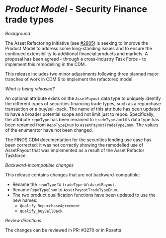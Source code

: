 # _Product Model_ - Security Finance trade types

_Background_

The Asset Refactoring initiative (see [#2805](https://github.com/finos/common-domain-model/issue/2805)) is seeking to improve the Product Model to address some long-standing issues and to ensure the continued extensibility to additional financial products and markets. A proposal has been agreed - through a cross-industry Task Force - to implement this remodelling in the CDM.

This release includes two minor adjustments following three planned major tranches of work in CDM 6 to implement the refactored model.

_What is being released?_

An optional attribute exists on the `AssetPayout` data type to uniquely identify the different types of securities financing trade types, such as a repurchase transaction or a buy/sell-back.  The name of this attribute has been updated to have a broader potential scope and not limit just to repos.  Specifically, the attribute `repoType` has been renamed to `tradeType` and its data type has been renamed from `RepoTypeEnum` to `AssetPayoutTradeTypeEnum`.  The values of the enumerator have not been changed.

The FINOS CDM documentation for the securities lending use case has been corrected; it was not correctly showing the remodelled use of AssetPayout that was implemented as a result of the Asset Refactor Taskforce.

_Backward-incompatible changes_

This release contains changes that are not backward-compatible:
- Rename the `repoType` to `tradeType` on `AssetPayout`.
- Rename `RepoTypeEnum` to `AssetPayoutTradeTypeEnum`.
- The two product qualification functions have been updated to use the new names:
  - `Qualify_RepurchaseAgreement`
  - `Qualify_buySellBack`.

_Review directions_

The changes can be reviewed in PR: #3270 or in Rosetta.
